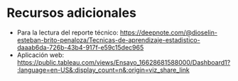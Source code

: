 # Recursos adicionales
* Para la lectura del reporte técnico: https://deepnote.com/@dioselin-esteban-brito-penaloza/Tecnicas-de-aprendizaje-estadistico-daaab6da-726b-43b4-917f-e59c15dec965
* Aplicación web: https://public.tableau.com/views/Ensayo_16628681588000/Dashboard1?:language=en-US&:display_count=n&:origin=viz_share_link
